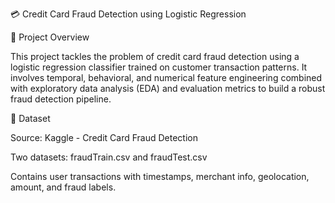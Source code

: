 💳 Credit Card Fraud Detection using Logistic Regression

🧠 Project Overview

This project tackles the problem of credit card fraud detection using a logistic regression classifier trained on customer transaction patterns. It involves temporal, behavioral, and numerical feature engineering combined with exploratory data analysis (EDA) and evaluation metrics to build a robust fraud detection pipeline.

🧩 Dataset

Source: Kaggle - Credit Card Fraud Detection

Two datasets: fraudTrain.csv and fraudTest.csv

Contains user transactions with timestamps, merchant info, geolocation, amount, and fraud labels.

